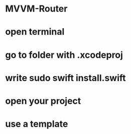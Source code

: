 # MVVM-Router
# open terminal 
# go to folder with .xcodeproj
# write sudo swift install.swift
# open your project
# use a template
